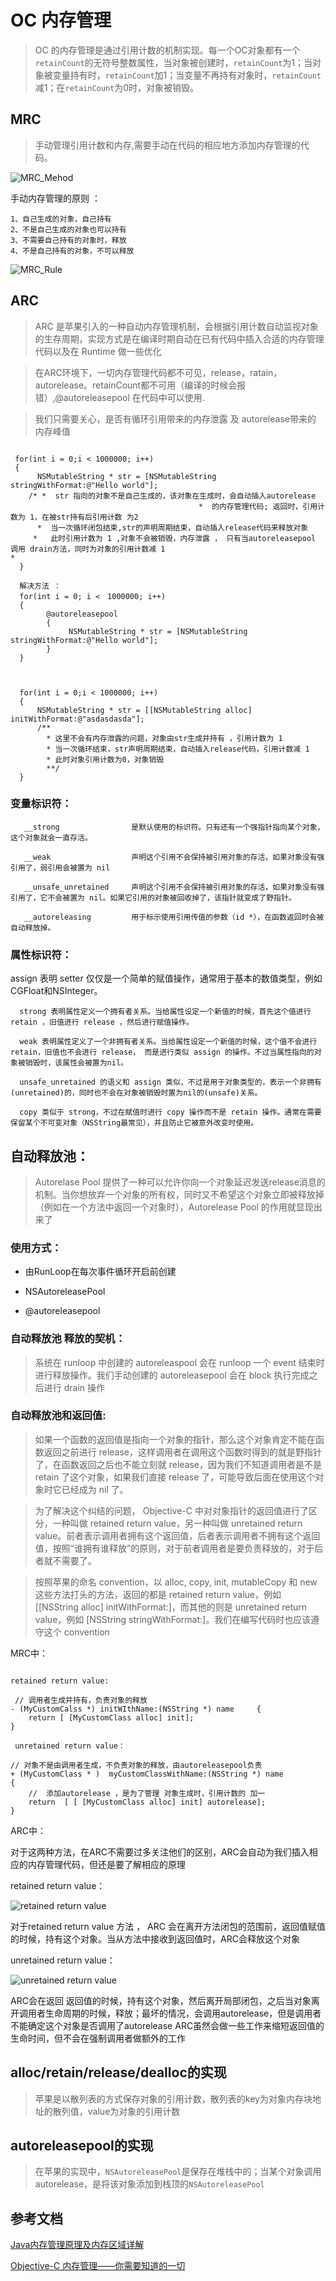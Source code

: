 # OC 内存管理

> OC 的内存管理是通过引用计数的机制实现。每一个OC对象都有一个`retainCount`的无符号整数属性，当对象被创建时，`retainCount`为1；当对象被变量持有时，`retainCount`加1；当变量不再持有对象时，`retainCount`减1；在`retainCount`为0时，对象被销毁。


## MRC

  > 手动管理引用计数和内存,需要手动在代码的相应地方添加内存管理的代码。

  ![MRC_Mehod][1]
   

  手动内存管理的原则 ：
 
    1、自己生成的对象，自己持有
    2、不是自己生成的对象也可以持有
    3、不需要自己持有的对象时，释放
    4、不是自己持有的对象，不可以释放
 
 ![MRC_Rule][2]

## ARC
   
 > ARC 是苹果引入的一种自动内存管理机制，会根据引用计数自动监视对象的生存周期，实现方式是在编译时期自动在已有代码中插入合适的内存管理代码以及在 Runtime 做一些优化

 > 在ARC环境下，一切内存管理代码都不可见，release，ratain，autorelease。retainCount都不可用（编译的时候会报错）,@autoreleasepool 在代码中可以使用.

 > 我们只需要关心，是否有循环引用带来的内存泄露 及 autorelease带来的 内存峰值

```

 for(int i = 0;i < 1000000; i++)
 {
      NSMutableString * str = [NSMutableString stringWithFormat:@"Hello world"];   
    /* *  str 指向的对象不是自己生成的，该对象在生成时，会自动插入autorelease
                                          *  的内存管理代码; 返回时，引用计数为 1，在被str持有后引用计数 为2
      *  当一次循环闭包结束,str的声明周期结束，自动插入release代码来释放对象
     *   此时引用计数为 1 ,对象不会被销毁，内存泄露 ， 只有当autoreleasepool 调用 drain方法，同时为对象的引用计数减 1                                                                                       *  
  }

  解决方法 ：
  for(int i = 0; i <　1000000; i++)
  {
        @autoreleasepool
        {
             NSMutableString * str = [NSMutableString stringWithFormat:@"Hello world"];    
        }
  }



  for(int i = 0;i < 1000000; i++)
  {
      NSMutableString * str = [[NSMutableString alloc] initWithFormat:@"asdasdasda"];
      /** 
        * 这里不会有内存泄露的问题，对象由str生成并持有 ，引用计数为 1
        * 当一次循环结束，str声明周期结束，自动插入release代码，引用计数减 1 
        * 此时对象引用计数为0，对象销毁  
        **/
  }

```


### 变量标识符：
                
       __strong                是默认使用的标识符。只有还有一个强指针指向某个对象，这个对象就会一直存活。

       __weak                  声明这个引用不会保持被引用对象的存活，如果对象没有强引用了，弱引用会被置为 nil

       __unsafe_unretained     声明这个引用不会保持被引用对象的存活，如果对象没有强引用了，它不会被置为 nil。如果它引用的对象被回收掉了，该指针就变成了野指针。

       __autoreleasing         用于标示使用引用传值的参数（id *），在函数返回时会被自动释放掉。

  

  ### 属性标识符：

   assign 表明 setter 仅仅是一个简单的赋值操作，通常用于基本的数值类型，例如CGFloat和NSInteger。
              
      strong 表明属性定义一个拥有者关系。当给属性设定一个新值的时候，首先这个值进行 retain ，旧值进行 release ，然后进行赋值操作。
              
      weak 表明属性定义了一个非拥有者关系。当给属性设定一个新值的时候，这个值不会进行 retain，旧值也不会进行 release， 而是进行类似 assign 的操作。不过当属性指向的对象被销毁时，该属性会被置为nil。
            
      unsafe_unretained 的语义和 assign 类似，不过是用于对象类型的，表示一个非拥有(unretained)的，同时也不会在对象被销毁时置为nil的(unsafe)关系。

      copy 类似于 strong，不过在赋值时进行 copy 操作而不是 retain 操作。通常在需要保留某个不可变对象（NSString最常见），并且防止它被意外改变时使用。



 ## 自动释放池：

 > Autorelase Pool 提供了一种可以允许你向一个对象延迟发送release消息的机制。当你想放弃一个对象的所有权，同时又不希望这个对象立即被释放掉（例如在一个方法中返回一个对象时），Autorelease Pool 的作用就显现出来了

 ###  使用方式：

   - 由RunLoop在每次事件循环开启前创建

   - NSAutoreleasePool

   - @autoreleasepool 

    

        
 ### 自动释放池 释放的契机：   
 > 系统在 runloop 中创建的 autoreleaspool 会在 runloop 一个 event 结束时进行释放操作。我们手动创建的 autoreleasepool 会在 block 执行完成之后进行 drain 操作


 ### 自动释放池和返回值:

> 如果一个函数的返回值是指向一个对象的指针，那么这个对象肯定不能在函数返回之前进行 release，这样调用者在调用这个函数时得到的就是野指针了，在函数返回之后也不能立刻就 release，因为我们不知道调用者是不是 retain 了这个对象，如果我们直接 release 了，可能导致后面在使用这个对象时它已经成为 nil 了。
 
> 为了解决这个纠结的问题， Objective-C 中对对象指针的返回值进行了区分，一种叫做 retained return value，另一种叫做 unretained return value。前者表示调用者拥有这个返回值，后者表示调用者不拥有这个返回值，按照“谁拥有谁释放”的原则，对于前者调用者是要负责释放的，对于后者就不需要了。
     
> 按照苹果的命名 convention，以 alloc, copy, init, mutableCopy 和 new 这些方法打头的方法，返回的都是 retained return value，例如 [[NSString alloc] initWithFormat:]，而其他的则是 unretained return value，例如 [NSString stringWithFormat:]。我们在编写代码时也应该遵守这个 convention

 MRC中：

```

retained return value:
                            
 // 调用者生成并持有，负责对象的释放                
- (MyCustomCalss *) initWIthName:(NSString *) name     {
    return [ [MyCustomClass alloc] init];      
}
                
 unretained return value：

// 对象不是由调用者生成，不负责对象的释放，由autoreleasepool负责                      
+ (MyCustomClass * )  myCustomClassWithName:(NSString *) name           
{                                                     
    //  添加autorelease ，是为了管理 对象生成时，引用计数的 加一
    return  [ [ [MyCustomClass alloc] init] autorelease];          
}

```

ARC中：

对于这两种方法，在ARC不需要过多关注他们的区别，ARC会自动为我们插入相应的内存管理代码，但还是要了解相应的原理

retained return value：

![retained return value][3]
                
对于retained return value 方法 ， ARC 会在离开方法闭包的范围前，返回值赋值的时候，持有这个对象。当从方法中接收到返回值时，ARC会释放这个对象

unretained return value：

![unretained return value][4]

ARC会在返回 返回值的时候，持有这个对象，然后离开局部闭包，之后当对象离开调用者生命周期的时候，释放；最坏的情况，会调用autorelease，但是调用者不能确定这个对象是否调用了autorelease
ARC虽然会做一些工作来缩短返回值的生命时间，但不会在强制调用者做额外的工作

    

## alloc/retain/release/dealloc的实现

   > 苹果是以散列表的方式保存对象的引用计数，散列表的key为对象内存块地址的散列值，value为对象的引用计数

## autoreleasepool的实现

   > 在苹果的实现中，`NSAutoreleasePool`是保存在堆栈中的；当某个对象调用autorelease，是将该对象添加到栈顶的`NSAutoreleasePool`


## 参考文档

[Java内存管理原理及内存区域详解][5]

[Objective-C 内存管理——你需要知道的一切][6]


[1]:pic/MRC_Method.png
[2]:pic/MRC_Rule.png
[3]:pic/retained_return_value.png
[4]:pic/unretained_return_value.png
[5]:http://www.importnew.com/16433.html
[6]:https://segmentfault.com/a/1190000004943276#articaleHeader6
